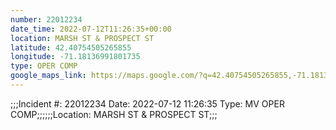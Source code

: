 ```yaml
---
number: 22012234
date_time: 2022-07-12T11:26:35+00:00
location: MARSH ST & PROSPECT ST
latitude: 42.40754505265855
longitude: -71.18136991801735
type: OPER COMP
google_maps_link: https://maps.google.com/?q=42.40754505265855,-71.18136991801735
---
```


;;;Incident #: 22012234  Date: 2022-07-12 11:26:35   Type: MV OPER COMP;;;;;;Location: MARSH ST & PROSPECT ST;;;
